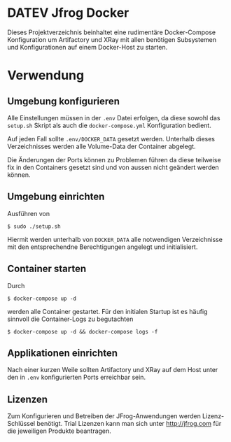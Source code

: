 # DATEV Jfrog Docker

Dieses Projektverzeichnis beinhaltet eine rudimentäre Docker-Compose Konfiguration um Artifactory und XRay mit allen benötigen Subsystemen und Konfigurationen auf einem Docker-Host zu starten.

# Verwendung

## Umgebung konfigurieren

Alle Einstellungen müssen in der `.env` Datei erfolgen, da diese sowohl das `setup.sh` Skript als auch die `docker-compose.yml` Konfiguration bedient.

Auf jeden Fall sollte `.env/DOCKER_DATA` gesetzt werden. Unterhalb dieses Verzeichnisses werden alle Volume-Data der Container abgelegt.

Die Änderungen der Ports können zu Problemen führen da diese teilweise fix in den Containers gesetzt sind und von aussen nicht geändert werden können.

## Umgebung einrichten

Ausführen von

```
$ sudo ./setup.sh
```

Hiermit werden unterhalb von `DOCKER_DATA` alle notwendigen Verzeichnisse mit den entsprechendne Berechtigungen angelegt und initialisiert.

## Container starten

Durch 

```
$ docker-compose up -d
```

werden alle Container gestartet. Für den initialen Startup ist es häufig sinnvoll die Container-Logs zu begutachten

```
$ docker-compose up -d && docker-compose logs -f
```

## Applikationen einrichten

Nach einer kurzen Weile sollten Artifactory und XRay auf dem Host unter den in `.env` konfigurierten Ports erreichbar sein.

## Lizenzen

Zum Konfigurieren und Betreiben der JFrog-Anwendungen werden Lizenz-Schlüssel benötigt. Trial Lizenzen kann man sich unter http://jfrog.com für die jeweiligen Produkte beantragen.
